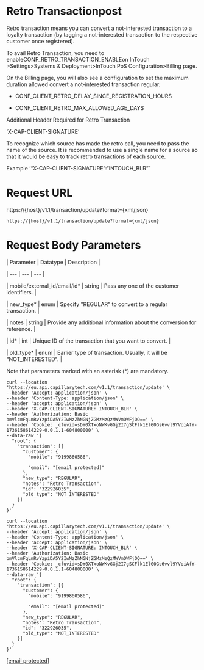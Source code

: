 # Retro Transactionpost

Retro transaction means you can convert a not-interested transaction to a loyalty transaction (by tagging a not-interested transaction to the respective customer once registered).

To avail Retro Transaction, you need to enableCONF_RETRO_TRANSACTION_ENABLEon InTouch >Settings>Systems & Deployment>InTouch PoS Configuration>Billing page.

On the Billing page, you will also see a configuration to set the maximum duration allowed convert a not-interested transaction regular.

- CONF_CLIENT_RETRO_DELAY_SINCE_REGISTRATION_HOURS

- CONF_CLIENT_RETRO_MAX_ALLOWED_AGE_DAYS

Additional Header Required for Retro Transaction

‘X-CAP-CLIENT-SIGNATURE’

To recognize which source has made the retro call, you need to pass the name of the source. It is recommended to use a single name for a source so that it would be easy to track retro transactions of each source.

Example ’“X-CAP-CLIENT-SIGNATURE”:“INTOUCH_BLR”’

# Request URL

https://{host}/v1.1/transaction/update?format={xml/json}

```
https://{host}/v1.1/transaction/update?format={xml/json}
```

# Request Body Parameters

| Parameter | Datatype | Description |

| --- | --- | --- |

| mobile/external_id/email/id* | string | Pass any one of the customer identifiers. |

| new_type* | enum | Specify "REGULAR" to convert to a regular transaction. |

| notes | string | Provide any additional information about the conversion for reference. |

| id* | int | Unique ID of the transaction that you want to convert. |

| old_type* | enum | Earlier type of transaction. Usually, it will be "NOT_INTERESTED". |



Note that parameters marked with an asterisk (*) are mandatory.

```
curl --location 'https://eu.api.capillarytech.com/v1.1/transaction/update' \
--header 'Accept: application/json' \
--header 'Content-Type: application/json' \
--header 'accept: application/json' \
--header 'X-CAP-CLIENT-SIGNATURE: INTOUCH_BLR' \
--header 'Authorization: Basic bmVlcmFqLmRvYzpiDA5Y2IwMzZhNGNjZGMzMzQzMWVmOWFjOQ==' \
--header 'Cookie: _cfuvid=sDY0XTxoNWKvGGj2I7gSCFlk1ElG0Gs6vvl9YVoiAfY-1736158614229-0.0.1.1-604800000' \
--data-raw '{
  "root": {
    "transaction": [{
      "customer": {
        "mobile": "9199860586",
        
        "email": "[email protected]"
      },
      "new_type": "REGULAR",
      "notes": "Retro Transaction",
      "id": "322926035",
      "old_type": "NOT_INTERESTED"
    }]
  }
}'
```

```
curl --location 'https://eu.api.capillarytech.com/v1.1/transaction/update' \
--header 'Accept: application/json' \
--header 'Content-Type: application/json' \
--header 'accept: application/json' \
--header 'X-CAP-CLIENT-SIGNATURE: INTOUCH_BLR' \
--header 'Authorization: Basic bmVlcmFqLmRvYzpiDA5Y2IwMzZhNGNjZGMzMzQzMWVmOWFjOQ==' \
--header 'Cookie: _cfuvid=sDY0XTxoNWKvGGj2I7gSCFlk1ElG0Gs6vvl9YVoiAfY-1736158614229-0.0.1.1-604800000' \
--data-raw '{
  "root": {
    "transaction": [{
      "customer": {
        "mobile": "9199860586",
        
        "email": "[email protected]"
      },
      "new_type": "REGULAR",
      "notes": "Retro Transaction",
      "id": "322926035",
      "old_type": "NOT_INTERESTED"
    }]
  }
}'
```

[[email protected]](/cdn-cgi/l/email-protection)